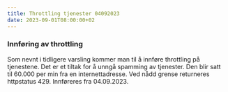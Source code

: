 ```yaml
---
title: Throttling tjenester 04092023
date: 2023-09-01T08:00:00+02
---
```

### Innføring av throttling

Som nevnt i tidligere varsling kommer man til å innføre throttling på tjenestene. Det er et tiltak for å unngå spamming av tjenester. Den blir satt til 60.000 per min fra en internettadresse. Ved nådd grense returneres httpstatus 429. Innføreres fra 04.09.2023.
